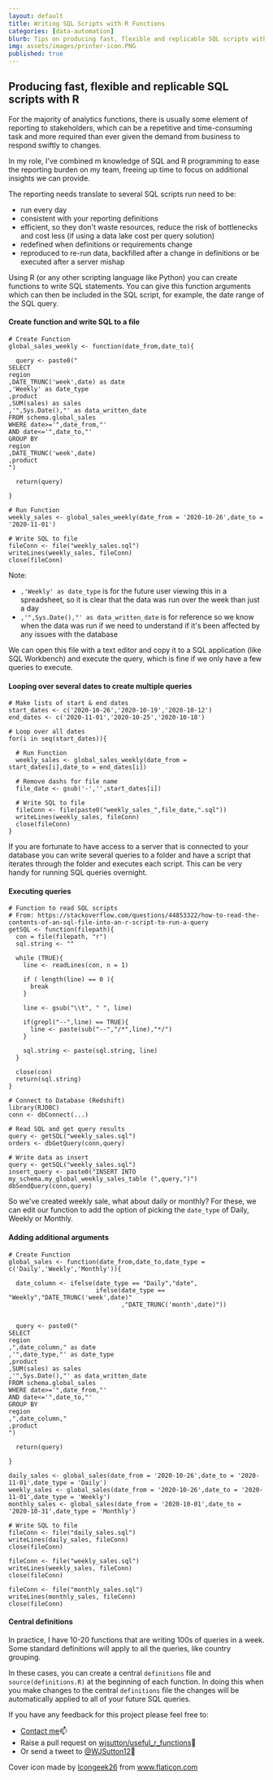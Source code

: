 ```yaml
---
layout: default
title: Writing SQL Scripts with R Functions
categories: [data-automation]
blurb: Tips on producing fast, flexible and replicable SQL scripts with R 
img: assets/images/printer-icon.PNG
published: true
---
```


## Producing fast, flexible and replicable SQL scripts with R

For the majority of analytics functions, there is usually some element of reporting to stakeholders, which can be a repetitive and time-consuming task and more required than ever given the demand from business to respond swiftly to changes. 

In my role, I've combined m knowledge of SQL and R programming to ease the reporting burden on my team, freeing up time to focus on additional insights we can provide.

The reporting needs translate to several SQL scripts run need to be:
- run every day
- consistent with your reporting definitions
- efficient, so they don't waste resources, reduce the risk of bottlenecks and cost less (if using a data lake cost per query solution)
- redefined when definitions or requirements change
- reproduced to re-run data, backfilled after a change in definitions or be executed after a server mishap 

Using R (or any other scripting language like Python) you can create functions to write SQL statements. You can give this function arguments which can then be included in the SQL script, for example, the date range of the SQL query.

#### Create function and write SQL to a file
```
# Create Function
global_sales_weekly <- function(date_from,date_to){
  
  query <- paste0("
SELECT 
region
,DATE_TRUNC('week',date) as date
,'Weekly' as date_type
,product
,SUM(sales) as sales
,'",Sys.Date(),"' as data_written_date
FROM schema.global_sales
WHERE date>='",date_from,"'
AND date<='",date_to,"'
GROUP BY 
region
,DATE_TRUNC('week',date)
,product
")
  
  return(query)
  
}

# Run Function
weekly_sales <- global_sales_weekly(date_from = '2020-10-26',date_to = '2020-11-01')

# Write SQL to file
fileConn <- file("weekly_sales.sql")
writeLines(weekly_sales, fileConn)
close(fileConn)

```
Note:
- `,'Weekly' as date_type` is for the future user viewing this in a spreadsheet, so it is clear that the data was run over the week than just a day
- `,'",Sys.Date(),"' as data_written_date` is for reference so we know when the data was run if we need to understand if it's been affected by any issues with the database

We can open this file with a text editor and copy it to a SQL application (like SQL Workbench) and execute the query, which is fine if we only have a few queries to execute. 

#### Looping over several dates to create multiple queries
```
# Make lists of start & end dates
start_dates <- c('2020-10-26','2020-10-19','2020-10-12')
end_dates <- c('2020-11-01','2020-10-25','2020-10-18')

# Loop over all dates
for(i in seq(start_dates)){
  
  # Run Function
  weekly_sales <- global_sales_weekly(date_from = start_dates[i],date_to = end_dates[i])
  
  # Remove dashs for file name
  file_date <- gsub('-','',start_dates[i])
  
  # Write SQL to file
  fileConn <- file(paste0("weekly_sales_",file_date,".sql"))
  writeLines(weekly_sales, fileConn)
  close(fileConn)
}
```
If you are fortunate to have access to a server that is connected to your database you can write several queries to a folder and have a script that iterates through the folder and executes each script. This can be very handy for running SQL queries overnight.

#### Executing queries
```
# Function to read SQL scripts
# From: https://stackoverflow.com/questions/44853322/how-to-read-the-contents-of-an-sql-file-into-an-r-script-to-run-a-query
getSQL <- function(filepath){
  con = file(filepath, "r")
  sql.string <- ""
  
  while (TRUE){
    line <- readLines(con, n = 1)
    
    if ( length(line) == 0 ){
      break
    }
    
    line <- gsub("\\t", " ", line)
    
    if(grepl("--",line) == TRUE){
      line <- paste(sub("--","/*",line),"*/")
    }
    
    sql.string <- paste(sql.string, line)
  }
  
  close(con)
  return(sql.string)
}

# Connect to Database (Redshift)
library(RJDBC)
conn <- dbConnect(...)

# Read SQL and get query results
query <- getSQL("weekly_sales.sql")
orders <- dbGetQuery(conn,query)

# Write data as insert
query <- getSQL("weekly_sales.sql")
insert_query <- paste0("INSERT INTO my_schema.my_global_weekly_sales_table (",query,")")
dbSendQuery(conn,query)
```

So we've created weekly sale, what about daily or monthly? For these, we can edit our function to add the option of picking the `date_type` of Daily, Weekly or Monthly.

#### Adding additional arguments
```
# Create Function
global_sales <- function(date_from,date_to,date_type = c('Daily','Weekly','Monthly')){
  
  date_column <- ifelse(date_type == "Daily","date",
                        ifelse(date_type == "Weekly","DATE_TRUNC('week',date)"
                               ,"DATE_TRUNC('month',date)"))
  
  
  query <- paste0("
SELECT 
region
,",date_column," as date
,'",date_type,"' as date_type
,product
,SUM(sales) as sales
,'",Sys.Date(),"' as data_written_date
FROM schema.global_sales
WHERE date>='",date_from,"'
AND date<='",date_to,"'
GROUP BY 
region
,",date_column,"
,product
")
  
  return(query)
  
}

daily_sales <- global_sales(date_from = '2020-10-26',date_to = '2020-11-01',date_type = 'Daily')
weekly_sales <- global_sales(date_from = '2020-10-26',date_to = '2020-11-01',date_type = 'Weekly')
monthly_sales <- global_sales(date_from = '2020-10-01',date_to = '2020-10-31',date_type = 'Monthly')

# Write SQL to file
fileConn <- file("daily_sales.sql")
writeLines(daily_sales, fileConn)
close(fileConn)

fileConn <- file("weekly_sales.sql")
writeLines(weekly_sales, fileConn)
close(fileConn)

fileConn <- file("monthly_sales.sql")
writeLines(monthly_sales, fileConn)
close(fileConn)
```
#### Central definitions

In practice, I have 10-20 functions that are writing 100s of queries in a week. Some standard definitions will apply to all the queries, like country grouping. 

In these cases, you can create a central `definitions` file and `source(definitions.R)` at the beginning of each function. In doing this when you make changes to the central `definitions` file the changes will be automatically applied to all of your future SQL queries. 

If you have any feedback for this project please feel free to:

- [Contact me](/contact.html)📫
- Raise a pull request on [wjsutton/useful_r_functions](https://github.com/wjsutton/useful_r_functions)🐙  
- Or send a tweet to [@WJSutton12](https://twitter.com/WJSutton12)💬

Cover icon made by <a href="https://www.flaticon.com/authors/icongeek26" title="Icongeek26">Icongeek26</a> from <a href="https://www.flaticon.com/" title="Flaticon"> www.flaticon.com</a>